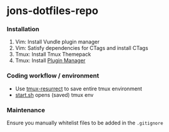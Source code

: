 # jons-dotfiles-repo

### Installation

1. Vim: Install Vundle plugin manager
2. Vim: Satisfy dependencies for CTags and install CTags
3. Tmux: Install Tmux Themepack
4. Tmux: Install [Plugin Manager](https://github.com/tmux-plugins/tpm)

### Coding workflow / environment

* Use [tmux-resurrect](https://github.com/tmux-plugins/tmux-resurrect) to save entire tmux environment
* [start.sh](start.sh) opens (saved) tmux env

### Maintenance

Ensure you manually whitelist files to be added in the `.gitignore`
